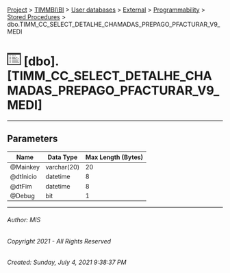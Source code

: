 #### 

[Project](../../../../../index.md) > [TIMMBI\\BI](../../../../index.md) > [User databases](../../../index.md) > [External](../../index.md) > [Programmability](../index.md) > [Stored Procedures](Stored_Procedures.md) > dbo.TIMM_CC_SELECT_DETALHE_CHAMADAS_PREPAGO_PFACTURAR_V9_MEDI

# ![Stored Procedures](../../../../../Images/StoredProcedure32.png) [dbo].[TIMM_CC_SELECT_DETALHE_CHAMADAS_PREPAGO_PFACTURAR_V9_MEDI]

---

## <a name="#parameters"></a>Parameters

| Name | Data Type | Max Length (Bytes) |
|---|---|---|
| @Mainkey | varchar(20) | 20 |
| @dtInicio | datetime | 8 |
| @dtFim | datetime | 8 |
| @Debug | bit | 1 |


---

###### Author:  MIS

###### Copyright 2021 - All Rights Reserved

###### Created: Sunday, July 4, 2021 9:38:37 PM

